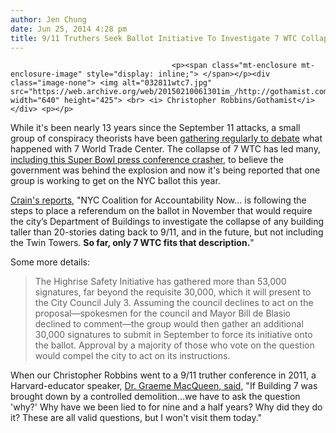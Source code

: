 ```yaml
---
author: Jen Chung
date: Jun 25, 2014 4:28 pm
title: 9/11 Truthers Seek Ballot Initiative To Investigate 7 WTC Collapse
---
```


	
										<p><span class="mt-enclosure mt-enclosure-image" style="display: inline;"> </span></p><div class="image-none"> <img alt="032811wtc7.jpg" src="https://web.archive.org/web/20150210061301im_/http://gothamist.com/attachments/nyc_arts_john/032811wtc7.jpg" width="640" height="425"> <br> <i> Christopher Robbins/Gothamist</i></div> <p></p>

<p>While it&apos;s been nearly 13 years since the September 11 attacks, a small group of conspiracy theorists have been <a href="https://web.archive.org/web/20150210061301/http://gothamist.com/2011/03/28/inside_the_911_wtc_building_7_truth.php">gathering regularly to debate</a> what happened with 7 World Trade Center. The collapse of 7 WTC has led many, <a href="https://web.archive.org/web/20150210061301/http://gothamist.com/2014/02/03/911_truther_got_past_high_security.php">including this Super Bowl press conference crasher</a>, to believe the government was behind the explosion and now it&apos;s being reported that one group is working to get on the NYC ballot this year.</p>

<p><a href="https://web.archive.org/web/20150210061301/http://www.crainsnewyork.com/article/20140625/BLOGS04/140629907">Crain&apos;s reports</a>, &quot;NYC Coalition for Accountability Now... is following the steps to place a referendum on the ballot in November that would require the city&#x2019;s Department of Buildings to investigate the collapse of any building taller than 20-stories dating back to 9/11, and in the future, but not including the Twin Towers. <strong>So far, only 7 WTC fits that description.</strong>&quot;</p>

<p>Some more details: </p><blockquote>The Highrise Safety Initiative has gathered more than 53,000 signatures, far beyond the requisite 30,000, which it will present to the City Council July 3. Assuming the council declines to act on the proposal&#x2014;spokesmen for the council and Mayor Bill de Blasio declined to comment&#x2014;the group would then gather an additional 30,000 signatures to submit in September to force its initiative onto the ballot. Approval by a majority of those who vote on the question would compel the city to act on its instructions.</blockquote>When our Christopher Robbins went to a 9/11 truther conference in 2011, a Harvard-educator speaker, <a href="https://web.archive.org/web/20150210061301/http://gothamist.com/2011/03/28/inside_the_911_wtc_building_7_truth.php">Dr. Graeme MacQueen, said</a>, &quot;If Building 7 was brought down by a controlled demolition&#x2026;we have to ask the question &apos;why?&apos; Why have we been lied to for nine and a half years? Why did they do it? These are all valid questions, but I won&apos;t visit them today.&quot;<p></p>					
										
									
				